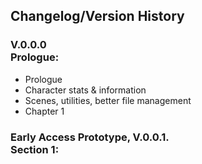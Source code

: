 ## Changelog/Version History
### V.0.0.0<br>Prologue:
- Prologue
- Character stats & information
- Scenes, utilities, better file management
- Chapter 1


### Early Access Prototype, V.0.0.1.<br>Section 1:
<!-- Marking the very first release and actual EXE/playable product, Whenever it is deemed ready for release we will release it. -->

